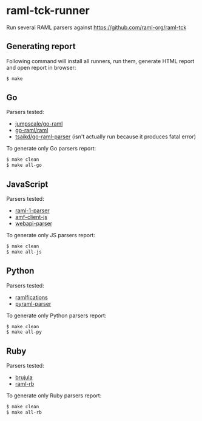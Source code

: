 # raml-tck-runner
Run several RAML parsers against https://github.com/raml-org/raml-tck

## Generating report

Following command will install all runners, run them, generate HTML report and open report in browser:
```sh
$ make
```

## Go
Parsers tested:
* [jumpscale/go-raml](https://github.com/Jumpscale/go-raml/tree/master/raml)
* [go-raml/raml](https://github.com/go-raml/raml)
* [tsaikd/go-raml-parser](https://github.com/tsaikd/go-raml-parser/tree/master/parser) (isn't actually run because it produces fatal error)

To generate only Go parsers report:
```sh
$ make clean
$ make all-go
```

## JavaScript
Parsers tested:
* [raml-1-parser](https://github.com/raml-org/raml-js-parser-2)
* [amf-client-js](https://github.com/aml-org/amf)
* [webapi-parser](https://github.com/raml-org/webapi-parser)

To generate only JS parsers report:
```sh
$ make clean
$ make all-js
```

## Python
Parsers tested:
* [ramlfications](https://github.com/spotify/ramlfications)
* [pyraml-parser](https://github.com/an2deg/pyraml-parser)

To generate only Python parsers report:
```sh
$ make clean
$ make all-py
```

## Ruby
Parsers tested:
* [brujula](https://github.com/nogates/brujula)
* [raml-rb](https://github.com/jpb/raml-rb)

To generate only Ruby parsers report:
```sh
$ make clean
$ make all-rb
```
